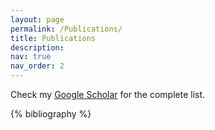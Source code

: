 ```yaml
---
layout: page
permalink: /Publications/
title: Publications
description:
nav: true
nav_order: 2
---
```


Check my <a href="https://scholar.google.com/citations?hl=en&user=pkc2DDkAAAAJ&view_op=list_works&sortby=pubdate">Google Scholar</a> for the complete list.

<!-- _pages/publications.md -->
<div class="publications">

{% bibliography %}

</div>
